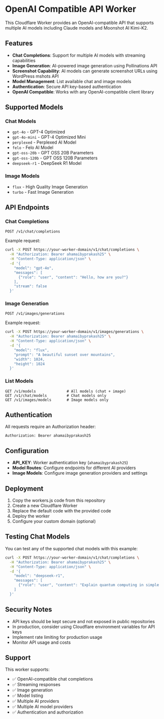 # OpenAI Compatible API Worker

This Cloudflare Worker provides an OpenAI-compatible API that supports multiple AI models including Claude models and Moonshot AI Kimi-K2.

## Features

- **Chat Completions**: Support for multiple AI models with streaming capabilities
- **Image Generation**: AI-powered image generation using Pollinations API
- **Screenshot Capability**: AI models can generate screenshot URLs using WordPress mshots API
- **Model Management**: List available chat and image models
- **Authentication**: Secure API key-based authentication
- **OpenAI Compatible**: Works with any OpenAI-compatible client library


## Supported Models

### Chat Models
- `gpt-4o` - GPT-4 Optimized
- `gpt-4o-mini` - GPT-4 Optimized Mini
- `perplexed` - Perplexed AI Model
- `felo` - Felo AI Model
- `gpt-oss-20b` - GPT OSS 20B Parameters
- `gpt-oss-120b` - GPT OSS 120B Parameters
- `deepseek-r1` - DeepSeek R1 Model

### Image Models
- `flux` - High Quality Image Generation
- `turbo` - Fast Image Generation

## API Endpoints

### Chat Completions
```
POST /v1/chat/completions
```

Example request:
```bash
curl -X POST https://your-worker-domain/v1/chat/completions \
  -H "Authorization: Bearer ahamaibyprakash25" \
  -H "Content-Type: application/json" \
  -d '{
    "model": "gpt-4o",
    "messages": [
      {"role": "user", "content": "Hello, how are you?"}
    ],
    "stream": false
  }'
```

### Image Generation
```
POST /v1/images/generations
```

Example request:
```bash
curl -X POST https://your-worker-domain/v1/images/generations \
  -H "Authorization: Bearer ahamaibyprakash25" \
  -H "Content-Type: application/json" \
  -d '{
    "model": "flux",
    "prompt": "A beautiful sunset over mountains",
    "width": 1024,
    "height": 1024
  }'
```

### List Models
```
GET /v1/models              # All models (chat + image)
GET /v1/chat/models         # Chat models only
GET /v1/images/models       # Image models only
```

## Authentication

All requests require an Authorization header:
```
Authorization: Bearer ahamaibyprakash25
```

## Configuration

- **API_KEY**: Worker authentication key (`ahamaibyprakash25`)
- **Model Routes**: Configure endpoints for different AI providers
- **Image Models**: Configure image generation providers and settings

## Deployment

1. Copy the workers.js code from this repository
2. Create a new Cloudflare Worker
3. Replace the default code with the provided code
4. Deploy the worker
5. Configure your custom domain (optional)

## Testing Chat Models

You can test any of the supported chat models with this example:

```bash
curl -X POST https://your-worker-domain/v1/chat/completions \
  -H "Authorization: Bearer ahamaibyprakash25" \
  -H "Content-Type: application/json" \
  -d '{
    "model": "deepseek-r1",
    "messages": [
      {"role": "user", "content": "Explain quantum computing in simple terms"}
    ]
  }'
```

## Security Notes

- API keys should be kept secure and not exposed in public repositories
- In production, consider using Cloudflare environment variables for API keys
- Implement rate limiting for production usage
- Monitor API usage and costs

## Support

This worker supports:
- ✅ OpenAI-compatible chat completions
- ✅ Streaming responses
- ✅ Image generation
- ✅ Model listing
- ✅ Multiple AI providers
- ✅ Multiple AI model providers
- ✅ Authentication and authorization
